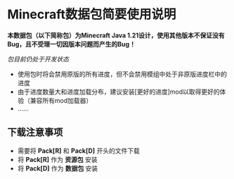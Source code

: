 # Minecraft数据包简要使用说明

**本数据包（以下简称包）为Minecraft Java 1.21设计，使用其他版本不保证没有Bug，且不受理一切因版本问题而产生的Bug！**

*包目前仍处于开发状态*

- 使用包时将会禁用原版的所有进度，但不会禁用模组中处于非原版进度栏中的进度
- 由于进度数量大和进度加载分布，建议安装[更好的进度]mod以取得更好的体验（兼容所有mod加载器）
- ……

## 下载注意事项

- 需要将 **Pack\[R\]** 和 **Pack\[D\]** 开头的文件下载
- 将 **Pack\[R\]** 作为 **资源包** 安装
- 将 **Pack\[D\]** 作为 **数据包** 安装
